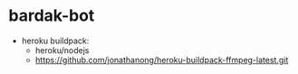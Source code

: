 # bardak-bot

* heroku buildpack:
  * heroku/nodejs
  * https://github.com/jonathanong/heroku-buildpack-ffmpeg-latest.git
  




















